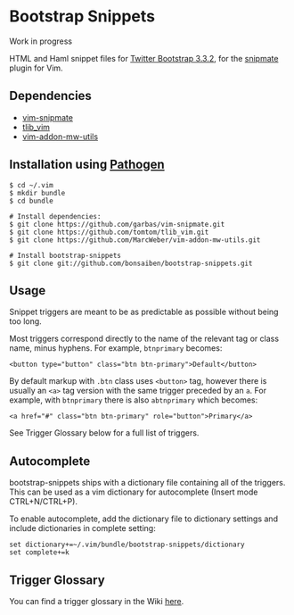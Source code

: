 # Bootstrap Snippets

Work in progress

HTML and Haml snippet files for [Twitter Bootstrap 3.3.2](http://getbootstrap.com/), for the [snipmate](https://github.com/garbas/vim-snipmate) plugin for Vim.

## Dependencies

- [vim-snipmate](https://github.com/garbas/vim-snipmate)
- [tlib\_vim](https://github.com/tomtom/tlib_vim.git)
- [vim-addon-mw-utils](https://github.com/MarcWeber/vim-addon-mw-utils.git)

## Installation using [Pathogen](https://github.com/tpope/vim-pathogen)

    $ cd ~/.vim
    $ mkdir bundle
    $ cd bundle

    # Install dependencies:
    $ git clone https://github.com/garbas/vim-snipmate.git
    $ git clone https://github.com/tomtom/tlib_vim.git
    $ git clone https://github.com/MarcWeber/vim-addon-mw-utils.git

    # Install bootstrap-snippets
    $ git clone git://github.com/bonsaiben/bootstrap-snippets.git


## Usage

Snippet triggers are meant to be as predictable as possible without being too long.

Most triggers correspond directly to the name of the relevant tag or class name, minus hyphens. For example, `btnprimary` becomes:

    <button type="button" class="btn btn-primary">Default</button>

By default markup with `.btn` class uses `<button>` tag, however there is usually an `<a>` tag version with the same trigger preceded by an `a`. For example, with `btnprimary` there is also `abtnprimary` which becomes:

    <a href="#" class="btn btn-primary" role="button">Primary</a>

See Trigger Glossary below for a full list of triggers.

## Autocomplete

bootstrap-snippets ships with a dictionary file containing all of the triggers. This can be used as a vim dictionary for autocomplete (Insert mode CTRL+N/CTRL+P).

To enable autocomplete, add the dictionary file to dictionary settings and include dictionaries in complete setting:

```vim
set dictionary+=~/.vim/bundle/bootstrap-snippets/dictionary
set complete+=k
```

## Trigger Glossary

You can find a trigger glossary in the Wiki [here](https://github.com/bonsaiben/bootstrap-snippets/wiki/Trigger-Glossary).

